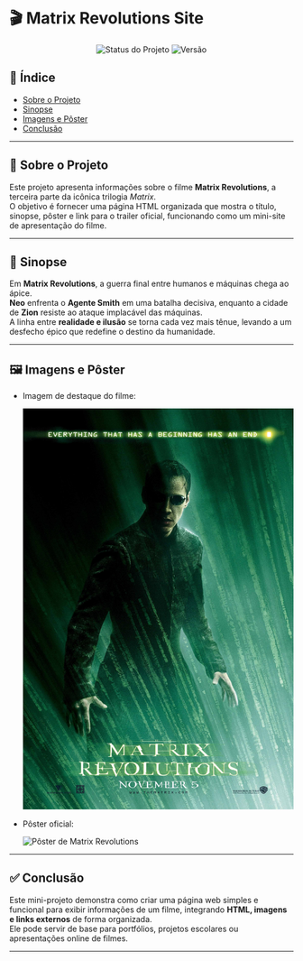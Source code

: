 # 🎬 Matrix Revolutions Site

<p align="center">
  <img src="https://img.shields.io/badge/status-concluído-black?style=for-the-badge" alt="Status do Projeto">
  <img src="https://img.shields.io/badge/versão-final-blue?style=for-the-badge" alt="Versão">
</p>

## 📌 Índice

- [Sobre o Projeto](#-sobre-o-projeto)
- [Sinopse](#-sinopse)
- [Imagens e Pôster](#-imagens-e-pôster)
- [Conclusão](#-conclusão)
---

## 🧠 Sobre o Projeto

Este projeto apresenta informações sobre o filme **Matrix Revolutions**, a terceira parte da icônica trilogia *Matrix*.  
O objetivo é fornecer uma página HTML organizada que mostra o título, sinopse, pôster e link para o trailer oficial, funcionando como um mini-site de apresentação do filme.

---

## 📖 Sinopse

Em **Matrix Revolutions**, a guerra final entre humanos e máquinas chega ao ápice.  
**Neo** enfrenta o **Agente Smith** em uma batalha decisiva, enquanto a cidade de **Zion** resiste ao ataque implacável das máquinas.  
A linha entre **realidade e ilusão** se torna cada vez mais tênue, levando a um desfecho épico que redefine o destino da humanidade.

---

## 🖼️ Imagens e Pôster

- Imagem de destaque do filme:

  ![Matrix Revolutions](img/matrix3.jpg)

- Pôster oficial:

  ![Pôster de Matrix Revolutions](https://upload.wikimedia.org/wikipedia/en/3/34/Matrix_Revolutions_ver7.jpg)


---

## ✅ Conclusão

Este mini-projeto demonstra como criar uma página web simples e funcional para exibir informações de um filme, integrando **HTML, imagens e links externos** de forma organizada.  
Ele pode servir de base para portfólios, projetos escolares ou apresentações online de filmes.

---
